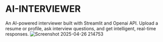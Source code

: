 # AI-INTERVIEWER
An AI-powered interviewer built with Streamlit and Openai API. Upload a resume or profile, ask interview questions, and get intelligent, real-time responses.
![Screenshot 2025-04-26 214753](https://github.com/user-attachments/assets/c50ab838-3320-4c7d-bac4-3e60a674358b)
